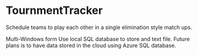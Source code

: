 # TournmentTracker
Schedule teams to play each other in  a single elimination style match ups. 

Multi-Windows form 
Use local SQL database to store and text file. Future plans is to have data stored in the cloud using Azure SQL database. 
